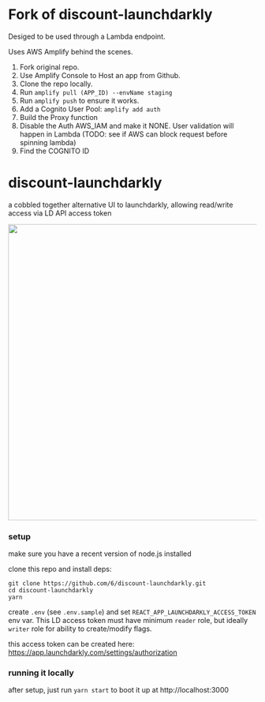 # Fork of discount-launchdarkly

Desiged to be used through a Lambda endpoint.

Uses AWS Amplify behind the scenes.

1. Fork original repo.
2. Use Amplify Console to Host an app from Github.
3. Clone the repo locally.
4. Run `amplify pull (APP_ID) --envName staging`
5. Run `amplify push` to ensure it works.
6. Add a Cognito User Pool: `amplify add auth`
7. Build the Proxy function
8. Disable the Auth AWS_IAM and make it NONE. User validation will happen in Lambda (TODO: see if AWS can block request before spinning lambda)
9. Find the COGNITO ID

# discount-launchdarkly

a cobbled together alternative UI to launchdarkly, allowing read/write access via LD API access token

<img width="600" src="https://user-images.githubusercontent.com/158675/190828170-57dc21f7-e195-4703-859f-70268118a9e3.png">

### setup

make sure you have a recent version of node.js installed

clone this repo and install deps:

```
git clone https://github.com/6/discount-launchdarkly.git
cd discount-launchdarkly
yarn
```

create `.env` (see `.env.sample`) and set `REACT_APP_LAUNCHDARKLY_ACCESS_TOKEN` env var. This LD access token must have minimum `reader` role, but ideally `writer` role for ability to create/modify flags.

this access token can be created here: https://app.launchdarkly.com/settings/authorization

### running it locally

after setup, just run `yarn start` to boot it up at http://localhost:3000
